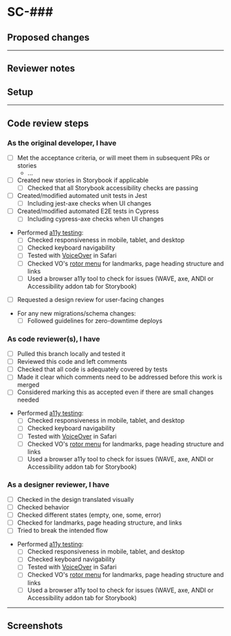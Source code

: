 # SC-###

<!--
    If applicable, insert the Shortcut story number in the markdown header above.
    The hyperlink will be filled in by GitHub magic ([autolink references](https://docs.github.com/en/repositories/managing-your-repositorys-settings-and-features/managing-repository-settings/configuring-autolinks-to-reference-external-resources))
--->

## Proposed changes

<!-- description and/or list of proposed changes -->

---

<!--
    Please add/remove/edit any of the template below to fit the needs
    of this specific PR
--->

## Reviewer notes

<!--
    Is there anything you would like reviewers to give additional scrutiny?
--->

## Setup

<!--
    Add any steps or code to run in this section to help others run your code:

    ```sh
    echo "Code goes here"
    ```
--->

---

## Code review steps

### As the original developer, I have

- [ ] Met the acceptance criteria, or will meet them in subsequent PRs or stories
  - ... <!-- link follow-up PRs/stories here -->
- [ ] Created new stories in Storybook if applicable
  - [ ] Checked that all Storybook accessibility checks are passing
- [ ] Created/modified automated unit tests in Jest
  - [ ] Including jest-axe checks when UI changes
- [ ] Created/modified automated E2E tests in Cypress
  - [ ] Including cypress-axe checks when UI changes
- Performed [a11y testing](https://github.com/trussworks/accessibility/blob/master/sample_a11y_testing_process.md):
  - [ ] Checked responsiveness in mobile, tablet, and desktop
  - [ ] Checked keyboard navigability
  - [ ] Tested with [VoiceOver](https://dequeuniversity.com/screenreaders/voiceover-keyboard-shortcuts) in Safari
  - [ ] Checked VO's [rotor menu](https://github.com/trussworks/accessibility/blob/master/README.md#how-to-use-the-rotor-menu) for landmarks, page heading structure and links
  - [ ] Used a browser a11y tool to check for issues (WAVE, axe, ANDI or Accessibility addon tab for Storybook)
- [ ] Requested a design review for user-facing changes
- For any new migrations/schema changes:
  - [ ] Followed guidelines for zero-downtime deploys

### As code reviewer(s), I have

- [ ] Pulled this branch locally and tested it
- [ ] Reviewed this code and left comments
- [ ] Checked that all code is adequately covered by tests
- [ ] Made it clear which comments need to be addressed before this work is merged
- [ ] Considered marking this as accepted even if there are small changes needed
- Performed [a11y testing](https://github.com/trussworks/accessibility/blob/master/sample_a11y_testing_process.md):
  - [ ] Checked responsiveness in mobile, tablet, and desktop
  - [ ] Checked keyboard navigability
  - [ ] Tested with [VoiceOver](https://dequeuniversity.com/screenreaders/voiceover-keyboard-shortcuts) in Safari
  - [ ] Checked VO's [rotor menu](https://github.com/trussworks/accessibility/blob/master/README.md#how-to-use-the-rotor-menu) for landmarks, page heading structure and links
  - [ ] Used a browser a11y tool to check for issues (WAVE, axe, ANDI or Accessibility addon tab for Storybook)

### As a designer reviewer, I have

- [ ] Checked in the design translated visually
- [ ] Checked behavior
- [ ] Checked different states (empty, one, some, error)
- [ ] Checked for landmarks, page heading structure, and links
- [ ] Tried to break the intended flow
- Performed [a11y testing](https://github.com/trussworks/accessibility/blob/master/sample_a11y_testing_process.md):
  - [ ] Checked responsiveness in mobile, tablet, and desktop
  - [ ] Checked keyboard navigability
  - [ ] Tested with [VoiceOver](https://dequeuniversity.com/screenreaders/voiceover-keyboard-shortcuts) in Safari
  - [ ] Checked VO's [rotor menu](https://github.com/trussworks/accessibility/blob/master/README.md#how-to-use-the-rotor-menu) for landmarks, page heading structure and links
  - [ ] Used a browser a11y tool to check for issues (WAVE, axe, ANDI or Accessibility addon tab for Storybook)

---

## Screenshots

<!-- If this PR makes visible interface changes, an image of the finished interface can help reviewers
and casual observers understand the context of the changes.
A before image is optional and can be included at the submitter's discretion.

Consider using an animated image to show an entire workflow.
You may want to use GIPHY CAPTURE for this! 📸

_Please frame images to show useful context but also highlight the affected regions._
--->
